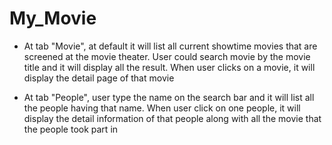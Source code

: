 # My_Movie

- At tab "Movie", at default it will list all current showtime movies that are screened at the movie theater. User could search movie by the movie title and it will display all the result. When user clicks on a movie, it will display the detail page of that movie

- At tab "People", user type the name on the search bar and it will list all the people having that name. When user click on one people, it will display the detail information of that people along with all the movie that the people took part in
